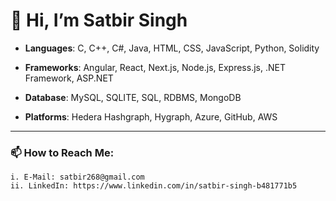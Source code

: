 # 👋 Hi, I’m Satbir Singh

- **Languages**:  C, C++, C#, Java, HTML, CSS, JavaScript, Python, Solidity

- **Frameworks**: Angular, React, Next.js, Node.js, Express.js, .NET Framework, ASP.NET

- **Database**: MySQL, SQLITE, SQL, RDBMS, MongoDB

- **Platforms**: Hedera Hashgraph, Hygraph, Azure, GitHub, AWS


---

### 📫 How to Reach Me:

    i. E-Mail: satbir268@gmail.com
    ii. LinkedIn: https://www.linkedin.com/in/satbir-singh-b481771b5
